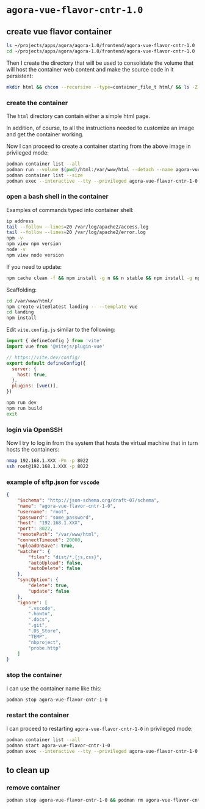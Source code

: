 # `agora-vue-flavor-cntr-1.0`

## create vue flavor container

```bash
ls ~/projects/apps/agora/agora-1.0/frontend/agora-vue-flavor-cntr-1.0
cd ~/projects/apps/agora/agora-1.0/frontend/agora-vue-flavor-cntr-1.0
```

Then I create the directory that will be used to consolidate the volume that will host the container web content and make the source code in it persistent:

```bash
mkdir html && chcon --recursive --type=container_file_t html/ && ls -Z
```

### create the container

The `html` directory can contain either a simple html page.

In addition, of course, to all the instructions needed to customize an image and get the container working.

Now I can proceed to create a container starting from the above image in privileged mode:

```bash
podman container list --all
podman run --volume $(pwd)/html:/var/www/html --detach --name agora-vue-flavor-cntr-1-0 --publish 5173:5173 --publish 8080:80 --publish 8443:443 --publish 8022:22 --pull=never node-app-img:1.0
podman container list --size
podman exec --interactive --tty --privileged agora-vue-flavor-cntr-1-0 bash
```

### open a bash shell in the container

Examples of commands typed into container shell:

```bash
ip address
tail --follow --lines=20 /var/log/apache2/access.log
tail --follow --lines=20 /var/log/apache2/error.log
npm -v
npm view npm version
node -v
npm view node version
```

If you need to update:

```bash
npm cache clean -f && npm install -g n && n stable && npm install -g npm@latest
```

Scaffolding:

```bash
cd /var/www/html/
npm create vite@latest landing -- --template vue
cd landing
npm install
```

Edit `vite.config.js` similar to the following:

```js
import { defineConfig } from 'vite'
import vue from '@vitejs/plugin-vue'

// https://vite.dev/config/
export default defineConfig({
  server: {
    host: true,
  },
  plugins: [vue()],
})
```

```bash
npm run dev
npm run build
exit
```

### login via OpenSSH

Now I try to log in from the system that hosts the virtual machine that in turn hosts the containers:

```bash
nmap 192.168.1.XXX -Pn -p 8022
ssh root@192.168.1.XXX -p 8022
```

### example of sftp.json for `vscode`

```json
{
    "$schema": "http://json-schema.org/draft-07/schema",
    "name": "agora-vue-flavor-cntr-1-0",
    "username": "root",
    "password": "some_password",
    "host": "192.168.1.XXX",
    "port": 8022,
    "remotePath": "/var/www/html",
    "connectTimeout": 20000,
    "uploadOnSave": true,
    "watcher": {
        "files": "dist/*.{js,css}",
        "autoUpload": false,
        "autoDelete": false
    },
    "syncOption": {
        "delete": true,
        "update": false
    },
    "ignore": [
        ".vscode",
        ".howto",
        ".docs",
        ".git",
        ".DS_Store",
        "TEMP",
        "nbproject",
        "probe.http"
    ]
}
```

### stop the container

I can use the container name like this:

```bash
podman stop agora-vue-flavor-cntr-1-0
```

### restart the container

I can proceed to restarting `agora-vue-flavor-cntr-1-0` in privileged mode:

```bash
podman container list --all
podman start agora-vue-flavor-cntr-1-0
podman exec --interactive --tty --privileged agora-vue-flavor-cntr-1-0 bash
```

## to clean up

### remove container

```bash
podman stop agora-vue-flavor-cntr-1-0 && podman rm agora-vue-flavor-cntr-1-0
```
